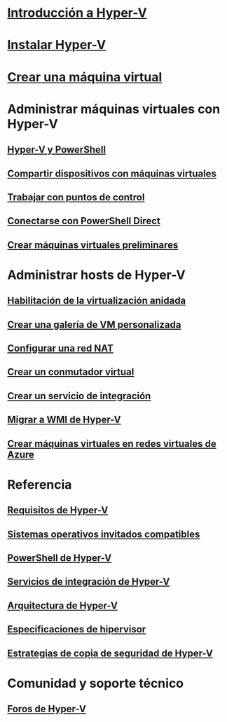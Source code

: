 # [Introducción a Hyper-V](./about/index.md)
# [Instalar Hyper-V](quick-start/enable-hyper-v.md)
# [Crear una máquina virtual](quick-start/quick-create-virtual-machine.md)

# Administrar máquinas virtuales con Hyper-V
## [Hyper-V y PowerShell](quick-start/try-hyper-v-powershell.md)
## [Compartir dispositivos con máquinas virtuales](user-guide/enhanced-session-mode.md)
## [Trabajar con puntos de control](user-guide/checkpoints.md)
## [Conectarse con PowerShell Direct](user-guide/powershell-direct.md)
## [Crear máquinas virtuales preliminares](user-guide/create-pre-release-vm.md)

# Administrar hosts de Hyper-V
## [Habilitación de la virtualización anidada](user-guide/nested-virtualization.md)
## [Crear una galería de VM personalizada](user-guide/custom-gallery.md)
## [Configurar una red NAT](user-guide/setup-nat-network.md)
## [Crear un conmutador virtual](quick-start/connect-to-network.md)
## [Crear un servicio de integración](user-guide/make-integration-service.md)
## [Migrar a WMI de Hyper-V](user-guide/refactor-wmiv1-to-wmiv2.md)
## [Crear máquinas virtuales en redes virtuales de Azure](user-guide/nested-virtualization-azure-virtual-network.md) 

# Referencia
## [Requisitos de Hyper-V](reference/hyper-v-requirements.md)
## [Sistemas operativos invitados compatibles](about/supported-guest-os.md)
## [PowerShell de Hyper-V](https://docs.microsoft.com/powershell/module/hyper-v/index?view=win10-ps)
## [Servicios de integración de Hyper-V](reference/integration-services.md)
## [Arquitectura de Hyper-V](reference/hyper-v-architecture.md)
## [Especificaciones de hipervisor](reference/tlfs.md)
## [Estrategias de copia de seguridad de Hyper-V](reference/HyperVBackupApproaches.md)

# Comunidad y soporte técnico
## [Foros de Hyper-V](https://social.technet.microsoft.com/Forums/windowsserver/home?forum=winserverhyperv)
